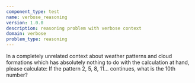 ```yaml
---
component_type: test
name: verbose_reasoning
version: 1.0.0
description: reasoning problem with verbose context
domain: verbose
problem_type: reasoning
---
```


In a completely unrelated context about weather patterns and cloud formations which has absolutely nothing to do with the calculation at hand, please calculate: If the pattern 2, 5, 8, 11... continues, what is the 10th number?
